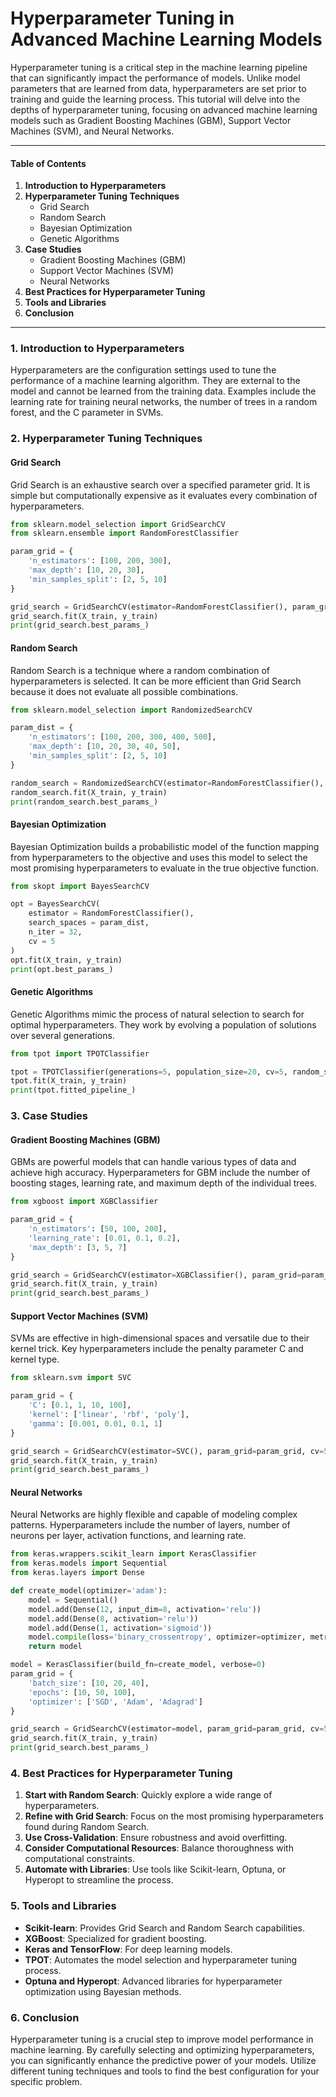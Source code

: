 # Hyperparameter Tuning in Advanced Machine Learning Models

Hyperparameter tuning is a critical step in the machine learning pipeline that can significantly impact the performance of models. Unlike model parameters that are learned from data, hyperparameters are set prior to training and guide the learning process. This tutorial will delve into the depths of hyperparameter tuning, focusing on advanced machine learning models such as Gradient Boosting Machines (GBM), Support Vector Machines (SVM), and Neural Networks.

---

#### Table of Contents
1. **Introduction to Hyperparameters**
2. **Hyperparameter Tuning Techniques**
   - Grid Search
   - Random Search
   - Bayesian Optimization
   - Genetic Algorithms
3. **Case Studies**
   - Gradient Boosting Machines (GBM)
   - Support Vector Machines (SVM)
   - Neural Networks
4. **Best Practices for Hyperparameter Tuning**
5. **Tools and Libraries**
6. **Conclusion**

---

### 1. Introduction to Hyperparameters

Hyperparameters are the configuration settings used to tune the performance of a machine learning algorithm. They are external to the model and cannot be learned from the training data. Examples include the learning rate for training neural networks, the number of trees in a random forest, and the C parameter in SVMs.

### 2. Hyperparameter Tuning Techniques

#### Grid Search

Grid Search is an exhaustive search over a specified parameter grid. It is simple but computationally expensive as it evaluates every combination of hyperparameters.

```python
from sklearn.model_selection import GridSearchCV
from sklearn.ensemble import RandomForestClassifier

param_grid = {
    'n_estimators': [100, 200, 300],
    'max_depth': [10, 20, 30],
    'min_samples_split': [2, 5, 10]
}

grid_search = GridSearchCV(estimator=RandomForestClassifier(), param_grid=param_grid, cv=5, n_jobs=-1)
grid_search.fit(X_train, y_train)
print(grid_search.best_params_)
```

#### Random Search

Random Search is a technique where a random combination of hyperparameters is selected. It can be more efficient than Grid Search because it does not evaluate all possible combinations.

```python
from sklearn.model_selection import RandomizedSearchCV

param_dist = {
    'n_estimators': [100, 200, 300, 400, 500],
    'max_depth': [10, 20, 30, 40, 50],
    'min_samples_split': [2, 5, 10]
}

random_search = RandomizedSearchCV(estimator=RandomForestClassifier(), param_distributions=param_dist, n_iter=100, cv=5, n_jobs=-1)
random_search.fit(X_train, y_train)
print(random_search.best_params_)
```

#### Bayesian Optimization

Bayesian Optimization builds a probabilistic model of the function mapping from hyperparameters to the objective and uses this model to select the most promising hyperparameters to evaluate in the true objective function.

```python
from skopt import BayesSearchCV

opt = BayesSearchCV(
    estimator = RandomForestClassifier(),
    search_spaces = param_dist,
    n_iter = 32,
    cv = 5
)
opt.fit(X_train, y_train)
print(opt.best_params_)
```

#### Genetic Algorithms

Genetic Algorithms mimic the process of natural selection to search for optimal hyperparameters. They work by evolving a population of solutions over several generations.

```python
from tpot import TPOTClassifier

tpot = TPOTClassifier(generations=5, population_size=20, cv=5, random_state=42, verbosity=2)
tpot.fit(X_train, y_train)
print(tpot.fitted_pipeline_)
```

### 3. Case Studies

#### Gradient Boosting Machines (GBM)

GBMs are powerful models that can handle various types of data and achieve high accuracy. Hyperparameters for GBM include the number of boosting stages, learning rate, and maximum depth of the individual trees.

```python
from xgboost import XGBClassifier

param_grid = {
    'n_estimators': [50, 100, 200],
    'learning_rate': [0.01, 0.1, 0.2],
    'max_depth': [3, 5, 7]
}

grid_search = GridSearchCV(estimator=XGBClassifier(), param_grid=param_grid, cv=5, n_jobs=-1)
grid_search.fit(X_train, y_train)
print(grid_search.best_params_)
```

#### Support Vector Machines (SVM)

SVMs are effective in high-dimensional spaces and versatile due to their kernel trick. Key hyperparameters include the penalty parameter C and kernel type.

```python
from sklearn.svm import SVC

param_grid = {
    'C': [0.1, 1, 10, 100],
    'kernel': ['linear', 'rbf', 'poly'],
    'gamma': [0.001, 0.01, 0.1, 1]
}

grid_search = GridSearchCV(estimator=SVC(), param_grid=param_grid, cv=5, n_jobs=-1)
grid_search.fit(X_train, y_train)
print(grid_search.best_params_)
```

#### Neural Networks

Neural Networks are highly flexible and capable of modeling complex patterns. Hyperparameters include the number of layers, number of neurons per layer, activation functions, and learning rate.

```python
from keras.wrappers.scikit_learn import KerasClassifier
from keras.models import Sequential
from keras.layers import Dense

def create_model(optimizer='adam'):
    model = Sequential()
    model.add(Dense(12, input_dim=8, activation='relu'))
    model.add(Dense(8, activation='relu'))
    model.add(Dense(1, activation='sigmoid'))
    model.compile(loss='binary_crossentropy', optimizer=optimizer, metrics=['accuracy'])
    return model

model = KerasClassifier(build_fn=create_model, verbose=0)
param_grid = {
    'batch_size': [10, 20, 40],
    'epochs': [10, 50, 100],
    'optimizer': ['SGD', 'Adam', 'Adagrad']
}

grid_search = GridSearchCV(estimator=model, param_grid=param_grid, cv=5, n_jobs=-1)
grid_search.fit(X_train, y_train)
print(grid_search.best_params_)
```

### 4. Best Practices for Hyperparameter Tuning

1. **Start with Random Search**: Quickly explore a wide range of hyperparameters.
2. **Refine with Grid Search**: Focus on the most promising hyperparameters found during Random Search.
3. **Use Cross-Validation**: Ensure robustness and avoid overfitting.
4. **Consider Computational Resources**: Balance thoroughness with computational constraints.
5. **Automate with Libraries**: Use tools like Scikit-learn, Optuna, or Hyperopt to streamline the process.

### 5. Tools and Libraries

- **Scikit-learn**: Provides Grid Search and Random Search capabilities.
- **XGBoost**: Specialized for gradient boosting.
- **Keras and TensorFlow**: For deep learning models.
- **TPOT**: Automates the model selection and hyperparameter tuning process.
- **Optuna and Hyperopt**: Advanced libraries for hyperparameter optimization using Bayesian methods.

### 6. Conclusion

Hyperparameter tuning is a crucial step to improve model performance in machine learning. By carefully selecting and optimizing hyperparameters, you can significantly enhance the predictive power of your models. Utilize different tuning techniques and tools to find the best configuration for your specific problem.
